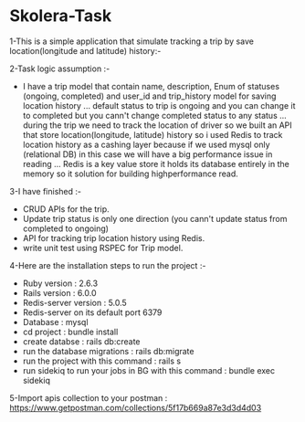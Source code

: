 # Skolera-Task

1-This is a simple application that simulate tracking a trip by save location(longitude and latitude) history:-

2-Task logic assumption :-

   - I have a trip model that contain name, description, Enum of statuses (ongoing, completed) and user_id and trip_history model for saving location history ... default status to trip is ongoing and you can change it to completed but you cann't change completed status to any status ... during the trip we need to track the location of driver so we built an API that store location(longitude, latitude) history so i used Redis to track location history as a cashing layer because if we used mysql only (relational DB) in this case we will have a big performance issue in reading ... Redis is a key value store it holds its database entirely in the memory so it solution for building highperformance read. 

3-I have finished :-

   - CRUD APIs for the trip.
   - Update trip status is only one direction (you cann't update status from completed to ongoing)
   - API for tracking trip location history using Redis.
   - write unit test using RSPEC for Trip model.

4-Here are the installation steps to run the project :-

   - Ruby version  : 2.6.3
   - Rails version : 6.0.0
   - Redis-server version : 5.0.5
   - Redis-server on its default port 6379
   - Database : mysql
   - cd project : bundle install
   - create databse : rails db:create
   - run the database migrations : rails db:migrate
   - run the project with this command : rails s
   - run sidekiq to run your jobs in BG with this command : bundle exec sidekiq

5-Import apis collection to your postman : https://www.getpostman.com/collections/5f17b669a87e3d3d4d03